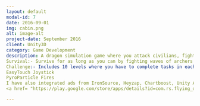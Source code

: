 ```yaml
---
layout: default
modal-id: 7
date: 2016-09-01
img: cabin.png
alt: image-alt
project-date: September 2016
client: Unity3D
category: Game Development
description: A dragon simulation game where you attack civilians, fight dragons, and archers. Contains two game modes:
Survival:- Survive for as long as you can by fighting waves of archers and dragons. The final score gets updated to google leader board.
Challenge:- Includes 10 levels where you have to complete tasks in each level to unlock the next one. I have implemented all logic in this game from scratch except two of the Assets from Asset Store:
EasyTouch Joystick
PyroParticle Fires
I have also integrated ads from IronSource, Heyzap, Chartboost, Unity Ads, StartApp, AdMob, Fyber, AppLovin in this game.
<a href= "https://play.google.com/store/apps/details?id=com.rs.flying_dragon_mania_simulation&hl=en>Link for game</a>

---
```

